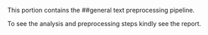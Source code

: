 This portion contains the ##general text preprocessing pipeline.

To see the analysis and preprocessing steps kindly see the report.
